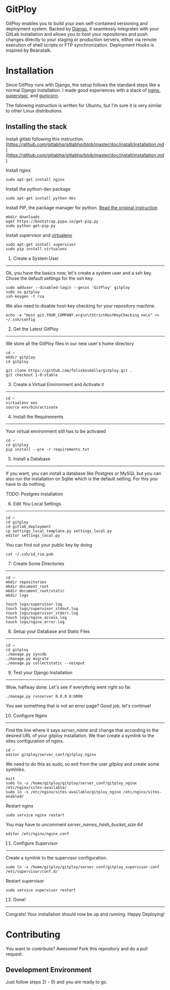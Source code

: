 # GitPloy

GitPloy enables you to build your own self-contained versioning and deployment system. Backed by [Django](https://www.djangoproject.com/), it seamlessly integrates with your GitLab installation and allows you to host your repositories and push changes directly to your staging or production servers, either via remote execution of shell scripts or FTP synchronization. Deployment Hooks is inspired by Beanstalk. 


Installation
============

Since GitPloy runs with Django, the setup follows the standard steps like a normal Django installation. I made good experiences with a stack of [nginx](http://nginx.org/), [supervisor](http://supervisord.org/), and [gunicorn](http://gunicorn.org/).

The following instruction is written for Ubuntu, but I'm sure it is very similar to other Linux distributions.


Installing the stack
--------------------

Install gitlab following this instruction.
[https://github.com/gitlabhq/gitlabhq/blob/master/doc/install/installation.md](https://github.com/gitlabhq/gitlabhq/blob/master/doc/install/installation.md)

	

Install nginx

	sudo apt-get install nginx	
	
Install the python-dev package
	
	sudo apt-get install python-dev
	
Install PIP, the package manager for python. [Read the original instruction](http://pip.readthedocs.org/en/latest/installing.html)
	
	mkdir downloads
	wget https://bootstrap.pypa.io/get-pip.py
	sudo python get-pip.py
	
Install supervisor and [virtualenv](https://virtualenv.pypa.io/en/latest/)

	sudo apt-get install supervisor
	sudo pip install virtualenv
	

	


1) Create a System User
--------------------

Ok, you have the basics now, let's create a system user and a ssh key. Chose the default settings for the ssh key.

	sudo adduser --disabled-login --gecos 'GitPloy' gitploy
	sudo su gitploy
	ssh-keygen -t rsa
	
We also need to disable host-key checking for your repository machine.

	echo -e "Host git.YOUR_COMPANY.org\n\tStrictHostKeyChecking no\n" >> ~/.ssh/config
	
	
2) Get the Latest GitPloy 
----------------------
	
We store all the GitPloy files in our new user's home directory

	cd ~
	mkdir gitploy
	cd gitploy
	
	git clone https://github.com/felixkosmalla/gitploy.git .
	git checkout 1-0-stable

	
3) Create a Virtual Environment and Activate it
--------------------------------------------
	
	cd ~
	virtualenv env
	source env/bin/activate


	
4) Install the Requirements
------------------------

Your virtual environment still has to be activated

	cd ~
	cd gitploy
	pip install --pre -r requirements.txt
	

5) Install a Database
------------------
If you want, you can install a database like Postgres or MySQL but you can also run the installation on Sqlite which is the default setting. For this you have to do nothing.

TODO: Postgres installation


6) Edit You Local Settings
-----------------------
	
	cd ~
	cd gitploy
	cd gitlab_deployment
	cp settings_local_template.py settings_local.py
	editor settings_local.py
	
You can find out your public key by doing

	cat ~/.ssh/id_rsa.pub
	


7) Create Some Directories
-----------------------

	cd ~
	mkdir repositories
	mkdir document_root
	mkdir document_root/static
	mkdir logs
	
	touch logs/supervisor.log
	touch logs/supervisor_stdout.log
	touch logs/supervisor_stderr.log
	touch logs/nginx_access.log
	touch logs/nginx_error.log
	

8) Setup your Database and Static Files
------------------------------------

	cd ~
	cd gitploy
	./manage.py syncdb
	./manage.py migrate
	./manage.py collectstatic --noinput


9) Test your Django Installation
----------------------------
Wow, halfway done. Let's see if everything went right so far.

	./manage.py runserver 0.0.0.0:8000
	
You see something that is not an error page? Good job, let's continue!


10) Configure Nginx
---------------
Find the line where it says _server_name_ and change that according to the desired URL of your gitploy installation. We than create a symlink to the sites configuration of nginx.

	cd ~
	editor gitploy/server_conf/gitploy_nginx
	
We need to do this as sudo, so exit from the user _gitploy_ and create some symlinks.

	exit
	sudo ln -s /home/gitploy/gitploy/server_conf/gitploy_nginx /etc/nginx/sites-available/
	sudo ln -s /etc/nginx/sites-available/gitploy_nginx /etc/nginx/sites-enabled/
	
Restart nginx

	sudo service nginx restart
	
You may have to uncomment _server_names_hash_bucket_size 64_
	
	editor /etc/nginx/nginx.conf
	

	
11) Configure Supervisor
--------------------
Create a symlink to the supervisor configuration.

	sudo ln -s /home/gitploy/gitploy/server_conf/gitploy_supervisor.conf /etc/supervisor/conf.d/
	
Restart supervisor

	sudo service supervisor restart
	
	
12) Done!
-----

Congrats! Your installation should now be up and running. Happy Deploying!
	
	


Contributing
============

You want to contribute? Awesome! Fork this repository and do a pull request.


Development Environment
-----------------------

Just follow steps 2) - 9) and you are ready to go.


	
	
	
	
	
	







	
	
